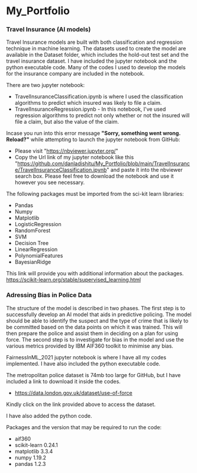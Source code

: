 # My_Portfolio

### Travel Insurance (AI models)
Travel Insurance models are built with both classification and regression technique in machine learning.
The datasets used to create the model are available in the Dataset folder, which includes the hold-out test set and the travel insurance dataset.
I have included the jupyter notebook and the python executable code. Many of the codes I used to develop the models for the insurance company are included in the notebook.

There are two jupyter notebook:
* TravelInsuranceClassification.ipynb is where I used the classification algorithms to predict which insured was likely to file a claim.
* TravelInsuranceRegression.ipynb - In this notebook, I've used regression algorithms to predict not only whether or not the insured will file a claim, but also the value of the claim.

Incase you run into this error message **"Sorry, something went wrong. Reload?"**  while attempting to launch the jupyter notebook from GitHub:
* Please visit "https://nbviewer.jupyter.org/" 
* Copy the Url link of my jupyter notebook like this "https://github.com/danladishitu/My_Portfolio/blob/main/TravelInsurance/TravelInsuranceClassification.ipynb" and paste it into the nbviewer search box. Please feel free to download the notebook and use it however you see necessary.

The following packages must be imported from the sci-kit learn libraries:
* Pandas
* Numpy
* Matplotlib
* LogisticRegression
* RandomForest
* SVM
* Decision Tree
* LinearRegression
* PolynomialFeatures
* BayesianRidge

This link will provide you with additional information about the packages.  https://scikit-learn.org/stable/supervised_learning.html

### Adressing Bias in Police Data
The structure of the model is described in two phases. The first step is to successfully develop an AI model that aids in predictive policing. The model should be able to identify the suspect and the type of crime that is likely to be committed based on the data points on which it was trained. This will then prepare the police and assist them in deciding on a plan for using force. The second step is to investigate for bias in the model and use the various metrics provided by IBM AIF360 toolkit to minimise any bias.

FairnessInML_2021 jupyter notebook is where I have all my codes implemented. I have also included the python executable code. 

The metropolitan police dataset is 74mb too large for GitHub, but I have included a link to download it inside the codes.
* https://data.london.gov.uk/dataset/use-of-force

Kindly click on the link provided above to access the dataset.

I have also added the python code.

Packages and the version that may be required to run the code: 
* aif360
* scikit-learn 0.24.1 
* matplotlib 3.3.4 
* numpy 1.19.2 
* pandas 1.2.3



